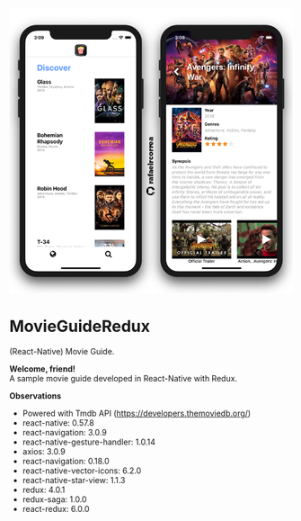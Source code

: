 <img src="https://raw.githubusercontent.com/rafaelrcorrea/MovieGuideRedux/master/screens-shot.png" title="capture-screen" alt="capture-screen">

# MovieGuideRedux
(React-Native) Movie Guide.

**Welcome, friend!**<br/>
A sample movie guide developed in React-Native with Redux.

**Observations**
- Powered with Tmdb API (https://developers.themoviedb.org/)
- react-native: 0.57.8
- react-navigation: 3.0.9
- react-native-gesture-handler: 1.0.14
- axios: 3.0.9
- react-navigation: 0.18.0
- react-native-vector-icons: 6.2.0
- react-native-star-view: 1.1.3
- redux: 4.0.1
- redux-saga: 1.0.0
- react-redux: 6.0.0